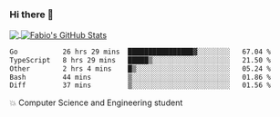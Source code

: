 ### Hi there 👋
<a href="https://github.com/fabiovincenzi/fabiovincenzi">
  <img align="center" src="https://github-readme-stats.vercel.app/api/top-langs/?username=fabiovincenzi&title_color=ffffff&text_color=c9cacc&icon_color=2bbc8a&bg_color=1d1f21&langs_count=3" />
</a>
<a href="https://github.com/fabiovincenzi/fabiovincenzi">
  <img align="center" src="https://github-readme-stats.vercel.app/api?username=fabiovincenzi&show_icons=true&line_height=27&count_private=true&title_color=ffffff&text_color=c9cacc&icon_color=2bbc8a&bg_color=1d1f21" alt="Fabio's GitHub Stats" />
</a>
<!--START_SECTION:waka-->

```txt
Go           26 hrs 29 mins  ████████████████▓░░░░░░░░   67.04 %
TypeScript   8 hrs 29 mins   █████▒░░░░░░░░░░░░░░░░░░░   21.50 %
Other        2 hrs 4 mins    █▒░░░░░░░░░░░░░░░░░░░░░░░   05.24 %
Bash         44 mins         ▒░░░░░░░░░░░░░░░░░░░░░░░░   01.86 %
Diff         37 mins         ▒░░░░░░░░░░░░░░░░░░░░░░░░   01.56 %
```

<!--END_SECTION:waka-->

:boom: Computer Science and Engineering student
